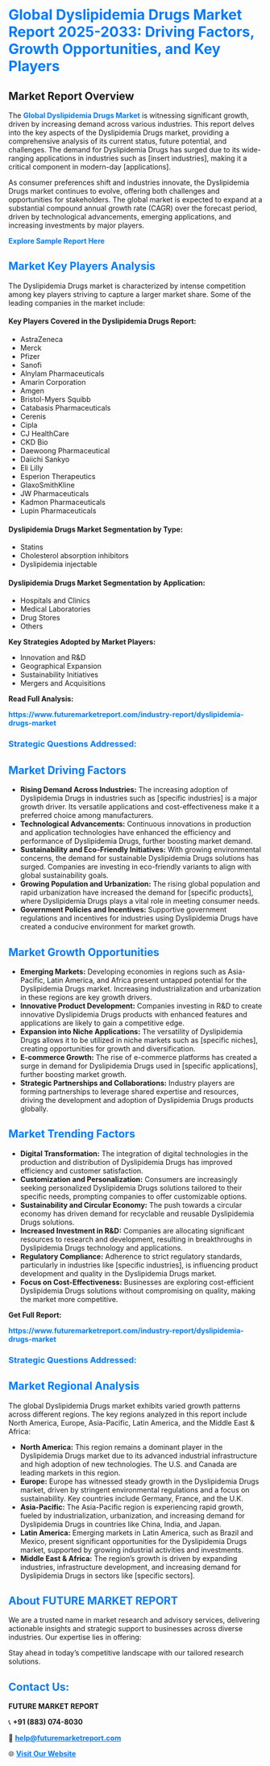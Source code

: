 <h1 style="color: #007BFF;">Global Dyslipidemia Drugs Market Report 2025-2033: Driving Factors, Growth Opportunities, and Key Players</h1>

<section id="overview">
<h2>Market Report Overview</h2>
<p>The <a href="https://www.futuremarketreport.com/industry-report/dyslipidemia-drugs-market" style="color: #007BFF; text-decoration: none;"><strong>Global Dyslipidemia Drugs Market</strong></a> is witnessing significant growth, driven by increasing demand across various industries. This report delves into the key aspects of the Dyslipidemia Drugs market, providing a comprehensive analysis of its current status, future potential, and challenges. The demand for Dyslipidemia Drugs has surged due to its wide-ranging applications in industries such as [insert industries], making it a critical component in modern-day [applications].</p>
<p>As consumer preferences shift and industries innovate, the Dyslipidemia Drugs market continues to evolve, offering both challenges and opportunities for stakeholders. The global market is expected to expand at a substantial compound annual growth rate (CAGR) over the forecast period, driven by technological advancements, emerging applications, and increasing investments by major players.</p>
</section>

<section id="overview">
<p><a href="https://www.futuremarketreport.com/request-sample/reportId=56858" style="color: #007BFF; text-decoration: none;"><strong>Explore Sample Report Here</strong></a></p>
</section>

<section id="key-players">
<h2 style="color: #007BFF;">Market Key Players Analysis</h2>
<p>The Dyslipidemia Drugs market is characterized by intense competition among key players striving to capture a larger market share. Some of the leading companies in the market include:</p>
<h4>Key Players Covered in the Dyslipidemia Drugs Report:</h4>
<ul><li>AstraZeneca</li><li>Merck</li><li>Pfizer</li><li>Sanofi</li><li>Alnylam Pharmaceuticals</li><li>Amarin Corporation</li><li>Amgen</li><li>Bristol-Myers Squibb</li><li>Catabasis Pharmaceuticals</li><li>Cerenis</li><li>Cipla</li><li>CJ HealthCare</li><li>CKD Bio</li><li>Daewoong Pharmaceutical</li><li>Daiichi Sankyo</li><li>Eli Lilly</li><li>Esperion Therapeutics</li><li>GlaxoSmithKline</li><li>JW Pharmaceuticals</li><li>Kadmon Pharmaceuticals</li><li>Lupin Pharmaceuticals</li></ul>
<h4>Dyslipidemia Drugs Market Segmentation by Type:</h4>
<ul><li>Statins</li><li>Cholesterol absorption inhibitors</li><li>Dyslipidemia injectable</li></ul>

<h4>Dyslipidemia Drugs Market Segmentation by Application:</h4>
<ul><li>Hospitals and Clinics</li><li>Medical Laboratories</li><li>Drug Stores</li><li>Others</li></ul>
<p><strong>Key Strategies Adopted by Market Players:</strong></p>
<ul>
<li>Innovation and R&D</li>
<li>Geographical Expansion</li>
<li>Sustainability Initiatives</li>
<li>Mergers and Acquisitions</li>
</ul>
</section>

<section>
<p><strong>Read Full Analysis: </strong></p><a href="https://www.futuremarketreport.com/industry-report/dyslipidemia-drugs-market" style="color: #007BFF; text-decoration: none;"><strong>https://www.futuremarketreport.com/industry-report/dyslipidemia-drugs-market</strong></a>
<h3 style="color: #007BFF;">Strategic Questions Addressed:</h3>
</section>

<section id="driving-factors">
<h2 style="color: #007BFF;">Market Driving Factors</h2>
<ul>
<li><strong>Rising Demand Across Industries:</strong> The increasing adoption of Dyslipidemia Drugs in industries such as [specific industries] is a major growth driver. Its versatile applications and cost-effectiveness make it a preferred choice among manufacturers.</li>
<li><strong>Technological Advancements:</strong> Continuous innovations in production and application technologies have enhanced the efficiency and performance of Dyslipidemia Drugs, further boosting market demand.</li>
<li><strong>Sustainability and Eco-Friendly Initiatives:</strong> With growing environmental concerns, the demand for sustainable Dyslipidemia Drugs solutions has surged. Companies are investing in eco-friendly variants to align with global sustainability goals.</li>
<li><strong>Growing Population and Urbanization:</strong> The rising global population and rapid urbanization have increased the demand for [specific products], where Dyslipidemia Drugs plays a vital role in meeting consumer needs.</li>
<li><strong>Government Policies and Incentives:</strong> Supportive government regulations and incentives for industries using Dyslipidemia Drugs have created a conducive environment for market growth.</li>
</ul>
</section>

<section id="growth-opportunities">
<h2 style="color: #007BFF;">Market Growth Opportunities</h2>
<ul>
<li><strong>Emerging Markets:</strong> Developing economies in regions such as Asia-Pacific, Latin America, and Africa present untapped potential for the Dyslipidemia Drugs market. Increasing industrialization and urbanization in these regions are key growth drivers.</li>
<li><strong>Innovative Product Development:</strong> Companies investing in R&D to create innovative Dyslipidemia Drugs products with enhanced features and applications are likely to gain a competitive edge.</li>
<li><strong>Expansion into Niche Applications:</strong> The versatility of Dyslipidemia Drugs allows it to be utilized in niche markets such as [specific niches], creating opportunities for growth and diversification.</li>
<li><strong>E-commerce Growth:</strong> The rise of e-commerce platforms has created a surge in demand for Dyslipidemia Drugs used in [specific applications], further boosting market growth.</li>
<li><strong>Strategic Partnerships and Collaborations:</strong> Industry players are forming partnerships to leverage shared expertise and resources, driving the development and adoption of Dyslipidemia Drugs products globally.</li>
</ul>
</section>

<section id="trending-factors">
<h2 style="color: #007BFF;">Market Trending Factors</h2>
<ul>
<li><strong>Digital Transformation:</strong> The integration of digital technologies in the production and distribution of Dyslipidemia Drugs has improved efficiency and customer satisfaction.</li>
<li><strong>Customization and Personalization:</strong> Consumers are increasingly seeking personalized Dyslipidemia Drugs solutions tailored to their specific needs, prompting companies to offer customizable options.</li>
<li><strong>Sustainability and Circular Economy:</strong> The push towards a circular economy has driven demand for recyclable and reusable Dyslipidemia Drugs solutions.</li>
<li><strong>Increased Investment in R&D:</strong> Companies are allocating significant resources to research and development, resulting in breakthroughs in Dyslipidemia Drugs technology and applications.</li>
<li><strong>Regulatory Compliance:</strong> Adherence to strict regulatory standards, particularly in industries like [specific industries], is influencing product development and quality in the Dyslipidemia Drugs market.</li>
<li><strong>Focus on Cost-Effectiveness:</strong> Businesses are exploring cost-efficient Dyslipidemia Drugs solutions without compromising on quality, making the market more competitive.</li>
</ul>
</section>

<section>
<p><strong>Get Full Report: </strong></p><a href="https://www.futuremarketreport.com/industry-report/dyslipidemia-drugs-market" style="color: #007BFF; text-decoration: none;"><strong>https://www.futuremarketreport.com/industry-report/dyslipidemia-drugs-market</strong></a>
<h3 style="color: #007BFF;">Strategic Questions Addressed:</h3>
</section>


<section id="regional-analysis">
<h2 style="color: #007BFF;">Market Regional Analysis</h2>
<p>The global Dyslipidemia Drugs market exhibits varied growth patterns across different regions. The key regions analyzed in this report include North America, Europe, Asia-Pacific, Latin America, and the Middle East & Africa:</p>
<ul>
<li><strong>North America:</strong> This region remains a dominant player in the Dyslipidemia Drugs market due to its advanced industrial infrastructure and high adoption of new technologies. The U.S. and Canada are leading markets in this region.</li>
<li><strong>Europe:</strong> Europe has witnessed steady growth in the Dyslipidemia Drugs market, driven by stringent environmental regulations and a focus on sustainability. Key countries include Germany, France, and the U.K.</li>
<li><strong>Asia-Pacific:</strong> The Asia-Pacific region is experiencing rapid growth, fueled by industrialization, urbanization, and increasing demand for Dyslipidemia Drugs in countries like China, India, and Japan.</li>
<li><strong>Latin America:</strong> Emerging markets in Latin America, such as Brazil and Mexico, present significant opportunities for the Dyslipidemia Drugs market, supported by growing industrial activities and investments.</li>
<li><strong>Middle East & Africa:</strong> The region’s growth is driven by expanding industries, infrastructure development, and increasing demand for Dyslipidemia Drugs in sectors like [specific sectors].</li>
</ul>
</section>

<footer>
<h2 style="color: #007BFF;">About FUTURE MARKET REPORT</h2>
<p>We are a trusted name in market research and advisory services, delivering actionable insights and strategic support to businesses across diverse industries. Our expertise lies in offering:</p>

<p>Stay ahead in today’s competitive landscape with our tailored research solutions.</p>

<h2 style="color: #007BFF;">Contact Us:</h2>
<p><strong>FUTURE MARKET REPORT</strong></p>
<p>📞 <strong>+91 (883) 074-8030</strong></p>
<p>📧 <strong><a href="mailto:help@futuremarketreport.com" style="color: #007BFF;">help@futuremarketreport.com</a></strong></p>
<p>🌐 <strong><a href="https://www.futuremarketreport.com/" style="color: #007BFF;">Visit Our Website</a></strong></p>
</footer>